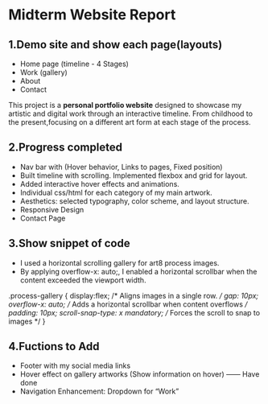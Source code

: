 # Midterm Website Report

## 1.Demo site and show each page(layouts)
- Home page (timeline - 4 Stages)
- Work (gallery)
- About
- Contact

This project is a **personal portfolio website** designed to showcase my artistic and digital work through an interactive timeline. 
From childhood to the present,focusing on a different art form at each stage of the process.

## 2.Progress completed
- Nav bar with (Hover behavior, Links to pages, Fixed position)
- Built timeline with scrolling. Implemented flexbox and grid for layout.
- Added interactive hover effects and animations.
- Individual css/html for each category of my main artwork.
- Aesthetics: selected typography, color scheme, and layout structure.
- Responsive Design
- Contact Page 

## 3.Show snippet of code 
- I used a horizontal scrolling gallery for art8 process images.
- By applying overflow-x: auto;, I enabled a horizontal scrollbar when the content exceeded the viewport width.

.process-gallery {
    display:flex; /* Aligns images in a single row. */
    gap: 10px;
    overflow-x: auto; /* Adds a horizontal scrollbar when content overflows */
    padding: 10px;
    scroll-snap-type: x mandatory; /* Forces the scroll to snap to images */
}

## 4.Fuctions to Add
- Footer with my social media links
- Hover effect on gallery artworks (Show information on hover) —— Have done
- Navigation Enhancement: Dropdown for “Work”

